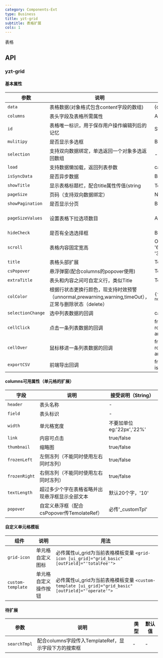 ```yaml
---
category: Components-Ext
type: Business
title: yzt-grid
subtitle: 表格扩展
cols: 1
---
```


表格

## API

### yzt-grid
#### 基本属性
| 参数 | 说明 | 类型 | 默认值 |
| --- | --- | --- | --- |
| `data` | 表格数据(对象格式包含content字段的数组) | {content: []} | - |
| `columns` | 表头字段及表格所需属性 | Array | - |
| `id` | 表格唯一标识，用于保存用户操作编辑列后的记忆 | String | - |
| `mulitipy` | 是否显示多选框 | Boolean | false |
| `selection` | 支持双向数据绑定，单选返回一个对象多选返回数组 | - | - |
| `load` | 支持数据懒加载，返回列表参数 | callback | (Output) |
| `isSyncData` | 是否异步数据 | Boolean | false |
| `showTitle` | 显示表格标题栏，配合title属性传值(string|TemplateRef)使用 | Boolean | false |
| `pageSize` | 页码（支持双向数据绑定） | Number | 10 |
| `showPagination` | 是否显示分页 | Boolean | true |
| `pageSizeValues` | 设置表格下拉选项数目 | Array | [10, 30, 50, 100] |
| `hideCheck` | 是否有全选选择框 | Boolean | false |
| `scroll` | 表格内容固定宽高 | Object eg:{x: '600px', y: '360px'} | - |
| `title` | 表格头部扩展 | TemplateRef/String | - |
| `csPopover` | 悬浮弹窗(配合columns的popover使用) | TemplateRef | - |
| `extraTitle` | 表头和内容之间可自定义行，类似Title | TemplateRef | - |
| `colColor` | 根据行状态更换行颜色，现支持时效预警（unnormal,prewarning,warning,timeOut），正常与删除状态（delete）| ```{field: "status", normal: "normal"}```| - |
| `selectionChange` | 选中列表数据的回调 | callback | (Output) |
| `cellClick` | 点击一条列表数据的回调 | fn(event: Event, row: any, field: any) | (Output) |
| `cellOver` | 鼠标移进一条列表数据的回调 | fn(event: Event, row: any, field: any) | (Output) |
| `exportCSV` | 前端导出回调 | fn(grid, data, isFailed?: boolean) | (Output) |

#### columns可用属性（单元格的扩展）
| 字段 | 说明 | 接受说明（String） |
| --- | --- | --- |
| `header` | 表头名称 | - |
| `field` | 表头标识 | - |
| `width` | 单元格宽度 | 不要加单位eg:'22px','22%' |
| `link` | 内容可点击 | true/false |
| `thumbnail` | 缩略图 | true/false |
| `frozenLeft` | 左侧冻列（不能同时使用左右同时冻列） | true/false |
| `frozenRight` | 右侧冻列（不能同时使用左右同时冻列） | true/false |
| `textLength` | 超过多少个字在表格省略并出现悬浮框显示全部文本 | 默认20个字，'10' |
| `popover` | 自定义悬浮框（配合csPopover传TemolateRef） | 必传'_customTpl' |

#### 自定义单元格模板
| 组件 | 说明 | 用法 |
| --- | --- | --- |
| `grid-icon` | 单元格自定义图标 | 必传属性ui_grid为当前表格模板变量 ```<grid-icon [ui_grid]="grid_basic" [outField]="'totalFee'">``` |
| `custom-template` | 单元格自定义操作按钮 | 必传属性ui_grid为当前表格模板变量 ```<custom-template [ui_grid]="grid_basic" [outField]="'operate'">``` |

#### 待扩展
| 参数 | 说明 | 类型 | 默认值 |
| --- | --- | --- | --- |
| `searchTmpl` | 配合columns字段传入TemplateRef，显示字段下方的搜索框 | - | - |